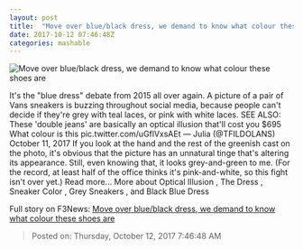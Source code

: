 ```yaml
---
layout: post
title:  "Move over blue/black dress, we demand to know what colour these shoes are"
date: 2017-10-12 07:46:48Z
categories: mashable
---
```


![Move over blue/black dress, we demand to know what colour these shoes are](https://i.amz.mshcdn.com/uwKfispv7tXOrVzqLzJdhY-wYao=/1200x630/2017%2F10%2F12%2Ff6%2Fbefbadc674de4e53b267cc70e7591bc7.d3f01.jpg)

It's the "blue dress" debate from 2015 all over again. A picture of a pair of Vans sneakers is buzzing throughout social media, because people can't decide if they're grey with teal laces, or pink with white laces. SEE ALSO: These 'double jeans' are basically an optical illusion that'll cost you $695 What colour is this pic.twitter.com/uGflVxsAEt — Julia (@TFILDOLANS) October 11, 2017 If you look at the hand and the rest of the greenish cast on the photo, it's obvious that the picture has an unnatural tinge that's altering its appearance. Still, even knowing that, it looks grey-and-green to me. (For the record, at least half of the office thinks it's pink-and-white, so this fight isn't over yet.) Read more... More about Optical Illusion , The Dress , Sneaker Color , Grey Sneakers , and Black Blue Dress


Full story on F3News: [Move over blue/black dress, we demand to know what colour these shoes are](http://www.f3nws.com/n/SrxvTG)

> Posted on: Thursday, October 12, 2017 7:46:48 AM
